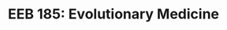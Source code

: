 ---
layout: teaching
title: "EEB 185: Evolutionary Medicine"
term: Spring 2020
school: UCLA
role: Teaching Assistant
enrollment: 36 Undergraduates
instructor: Pamela Yeh, Ph.D.; Tyler McCraney, Ph.D.
ta: Shawn T. Schwartz
lecture: Online
location: Online
description: "Lecture, two and one half hours; discussion, one hour. Designed for departmental majors specializing in environmental and population biology and in medicine. Introduction to mechanics and processes of evolution, with emphasis on natural selection, population genetics, speciation, evolutionary rates, and patterns of adaptation. Coverage of fundamental principles of evolution, with special focus on medicine and human health."
order: 3
grouped_by: EEB
---